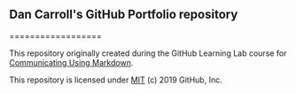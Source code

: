 ## Dan Carroll's GitHub Portfolio repository



==================

This repository originally created during the GitHub Learning Lab course for [Communicating Using Markdown]().

This repository is licensed under [MIT](../LICENSE) (c) 2019 GitHub, Inc.

